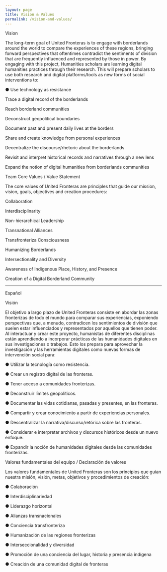 ```yaml
---
layout: page
title: Vision & Values
permalink: /vision-and-values/
---
```


Vision

The long-term goal of United Fronteras is to engage with borderlands around the world to compare the experiences of these regions, bringing forward perspectives that oftentimes contradict the sentiments of division that are frequently influenced and represented by those in power. By engaging with this project, Humanities scholars are learning digital humanities practices through their research. This will prepare scholars to use both research and digital platforms/tools as new forms of social interventions to:

● Use technology as resistance

Trace a digital record of the borderlands

Reach borderland communities

Deconstruct geopolitical boundaries

Document past and present daily lives at the borders

Share and create knowledge from personal experiences

Decentralize the discourse/rhetoric about the borderlands

Revisit and interpret historical records and narratives through a new lens

Expand the notion of digital humanities from borderlands communities



Team Core Values / Value Statement

The core values of  United Fronteras are principles that guide our mission, vision, goals, objectives and creation procedures:

Collaboration

Interdisciplinarity

Non-hierarchical Leadership

Transnational Alliances

Transfronteriza Consciousness

Humanizing Borderlands

Intersectionality and Diversity

Awareness of Indigenous Place, History, and Presence

Creation of a Digital Borderland Community


------------------------------------------------------------------------------------------------

Español

Visión

El objetivo a largo plazo de United Fronteras consiste en abordar las zonas fronterizas de todo el mundo para comparar sus experiencias, exponiendo perspectivas que, a menudo, contradicen los sentimientos de división que suelen estar influenciados y representados por aquellos que tienen poder. Al interactuar y crear este proyecto, humanistas de diferentes disciplinas están aprendiendo a incorporar prácticas de las humanidades digitales en sus investigaciones o trabajos. Esto los prepara para aprovechar la investigación y las herramientas digitales como nuevas formas de intervención social para:

●  Utilizar la tecnología como resistencia.

●  Crear un registro digital de las fronteras.

●  Tener acceso a comunidades fronterizas.

●  Deconstruir límites geopolíticos.

●  Documentar las vidas cotidianas, pasadas y presentes, en las fronteras.

●  Compartir y crear conocimiento a partir de experiencias personales.

●  Descentralizar la narrativa/discurso/retórica sobre las fronteras.

●  Considerar e interpretar archivos y discursos históricos desde un nuevo enfoque.

●  Expandir la noción de humanidades digitales desde las comunidades fronterizas.



Valores fundamentales del equipo / Declaración de valores

Los valores fundamentales de United Fronteras son los principios que guían nuestra misión, visión, metas, objetivos y procedimientos de creación:

●  Colaboración

●  Interdisciplinariedad

●  Liderazgo horizontal

●  Alianzas transnacionales

● Conciencia transfronteriza

●  Humanización de las regiones fronterizas

●  Interseccionalidad y diversidad

●  Promoción de una conciencia del lugar, historia y presencia indígena

●  Creación de una comunidad digital de fronteras
